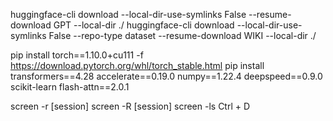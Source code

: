 huggingface-cli download --local-dir-use-symlinks False --resume-download GPT --local-dir ./
huggingface-cli download --local-dir-use-symlinks False --repo-type dataset --resume-download WIKI --local-dir ./

pip install torch==1.10.0+cu111 -f https://download.pytorch.org/whl/torch_stable.html
pip install transformers==4.28 accelerate==0.19.0 numpy==1.22.4 deepspeed==0.9.0 scikit-learn flash-attn==2.0.1

screen -r [session]
screen -R [session]
screen -ls
Ctrl + D